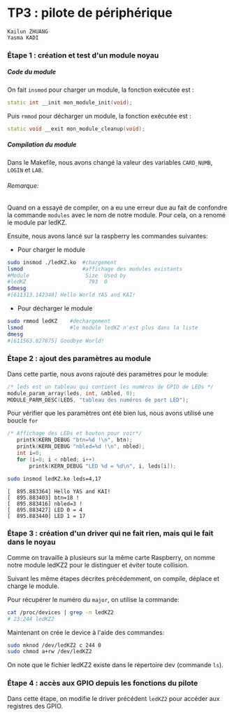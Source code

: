 # TP3 : pilote de périphérique

```
Kailun ZHUANG
Yasma KADI
```

### Étape 1 : création et test d'un module noyau

##### Code du module

On fait `insmod` pour charger un module, la fonction exécutée est :

```cpp
static int __init mon_module_init(void);
```

Puis `rmmod` pour décharger un module, la fonction exécutée est :

```cpp
static void __exit mon_module_cleanup(void);
```

##### Compilation du module

Dans le Makefile, nous avons changé la valeur des variables `CARD_NUMB`, `LOGIN` et `LAB`.

###### Remarque:
Quand on a essayé de compiler, on a eu une erreur due au fait de confondre la commande `modules` avec le nom de notre module. Pour cela, on a renomé le module par ledKZ. 

Ensuite, nous avons lancé sur la raspberry les commandes suivantes:

- Pour charger le module
```bash
sudo insmod ./ledKZ.ko 	#chargement
lsmod 					#affichage des modules existants
#Module                  Size  Used by
#ledKZ                    793  0 
$dmesg 
#[611313.142348] Hello World YAS and KAI!
```

- Pour décharger le module
```bash
sudo rmmod ledKZ	#dechargement
lsmod 				#le module ledKZ n'est plus dans la liste
dmesg 
#[611563.827875] Goodbye World!
```

### Étape 2 : ajout des paramètres au module

Dans cette partie, nous avons rajouté des paramètres pour le module:

```cpp
/* leds est un tableau qui contient les numéros de GPIO de LEDs */
module_param_array(leds, int, &nbled, 0);
MODULE_PARM_DESC(LEDS, "tableau des numéros de port LED");

```
Pour vérifier que les paramètres ont été bien lus, nous avons utilisé une boucle `for` 

```cpp
/* Affichage des LEDs et bouton pour voir*/
   printk(KERN_DEBUG "btn=%d !\n", btn);
   printk(KERN_DEBUG "nbled=%d !\n", nbled);
   int i=0;
   for (i=0; i < nbled; i++)
       printk(KERN_DEBUG "LED %d = %d\n", i, leds[i]);
```

```bash
sudo insmod ledKZ.ko leds=4,17
```

```
[  895.883364] Hello YAS and KAI!
[  895.883403] btn=18 !
[  895.883416] nbled=3 !
[  895.883427] LED 0 = 4
[  895.883440] LED 1 = 17
```
### Étape 3 : création d'un driver qui ne fait rien, mais qui le fait dans le noyau

Comme on travaille à plusieurs sur la même carte Raspberry, on nomme notre module ledKZ2 pour le distinguer et éviter toute collision. 

Suivant les même étapes décrites précédemment, on compile, déplace et charge le module.

Pour récupérer le numéro du `major`, on utilise la commande: 

```bash
cat /proc/devices | grep -n ledKZ2 
# 23:244 ledKZ2
```
Maintenant on crée le device à l'aide des commandes: 

```bash
sudo mknod /dev/ledKZ2 c 244 0
sudo chmod a+rw /dev/ledKZ2
``` 
On note que le fichier ledKZ2 existe dans le répertoire dev (commande `ls`).


### Étape 4 : accès aux GPIO depuis les fonctions du pilote

Dans cette étape, on modifie le driver précédent `ledKZ2` pour accéder aux registres des GPIO.




